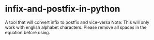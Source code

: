 # infix-and-postfix-in-python
A tool that will convert infix to postfix and vice-versa
Note: This will only work with english alphabet characters. Please remove all spaces in the equation before using.

